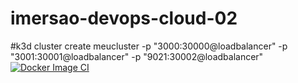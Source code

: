 # imersao-devops-cloud-02
#k3d cluster create meucluster -p "3000:30000@loadbalancer" -p "3001:30001@loadbalancer" -p "9021:30002@loadbalancer"
[![Docker Image CI](https://github.com/ADOS84/imersao-devops-cloud-02/actions/workflows/main.yml/badge.svg)](https://github.com/ADOS84/imersao-devops-cloud-02/actions/workflows/main.yml)
